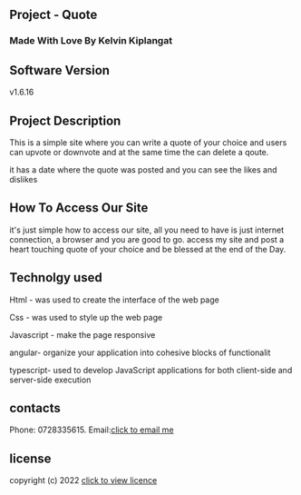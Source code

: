 ## Project - Quote


### Made With Love By Kelvin Kiplangat

## Software Version

v1.6.16

## Project Description

This is a simple site where you can write a quote of your choice and users can upvote or downvote and at the same time the can delete a qoute.

it has a date where the quote was posted and you can see the likes and dislikes

## How To Access Our Site

it's just simple how to access our site, all you need to have is just internet connection, a browser and you are good to go. access my site and post a heart touching quote of your choice and be blessed at the end of the Day.

## Technolgy used

Html - was used to create the interface of the web page

Css - was used to style up the web page

Javascript - make the page responsive

angular- organize your application into cohesive blocks of functionalit

typescript-  used to develop JavaScript applications for both client-side and server-side execution 

## contacts

Phone: 0728335615.
Email:[click to email me](kelvinkipla@gmail.com)

## license

copyright (c) 2022 [click to view licence](license)
